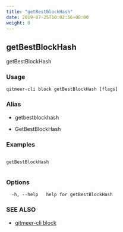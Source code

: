 ```yaml
---
title: "getBestBlockHash"
date: 2019-07-25T10:02:56+08:00
weight: 0
---
```


## getBestBlockHash

getBestBlockHash

### Usage

```
qitmeer-cli block getBestBlockHash [flags]
```



### Alias

- getbestblockhash

- GetBestBlockHash

### Examples

```

getBestBlockHash 
	
```

### Options

```
  -h, --help   help for getBestBlockHash
```

### SEE ALSO

* [qitmeer-cli block](/en/reference/qitmeer-cli/block/)	 

